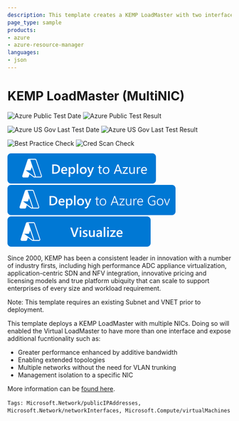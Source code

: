 ```yaml
---
description: This template creates a KEMP LoadMaster with two interfaces into existing Subnets.
page_type: sample
products:
- azure
- azure-resource-manager
languages:
- json
---
```

# KEMP LoadMaster (MultiNIC)

![Azure Public Test Date](https://azurequickstartsservice.blob.core.windows.net/badges/application-workloads/kemp/kemp-loadmaster-multinic/PublicLastTestDate.svg)
![Azure Public Test Result](https://azurequickstartsservice.blob.core.windows.net/badges/application-workloads/kemp/kemp-loadmaster-multinic/PublicDeployment.svg)

![Azure US Gov Last Test Date](https://azurequickstartsservice.blob.core.windows.net/badges/application-workloads/kemp/kemp-loadmaster-multinic/FairfaxLastTestDate.svg)
![Azure US Gov Last Test Result](https://azurequickstartsservice.blob.core.windows.net/badges/application-workloads/kemp/kemp-loadmaster-multinic/FairfaxDeployment.svg)

![Best Practice Check](https://azurequickstartsservice.blob.core.windows.net/badges/application-workloads/kemp/kemp-loadmaster-multinic/BestPracticeResult.svg)
![Cred Scan Check](https://azurequickstartsservice.blob.core.windows.net/badges/application-workloads/kemp/kemp-loadmaster-multinic/CredScanResult.svg)

[![Deploy To Azure](https://raw.githubusercontent.com/Azure/azure-quickstart-templates/master/1-CONTRIBUTION-GUIDE/images/deploytoazure.svg?sanitize=true)](https://portal.azure.com/#create/Microsoft.Template/uri/https%3A%2F%2Fraw.githubusercontent.com%2FAzure%2Fazure-quickstart-templates%2Fmaster%2Fapplication-workloads%2Fkemp%2Fkemp-loadmaster-multinic%2Fazuredeploy.json)
[![Deploy To Azure US Gov](https://raw.githubusercontent.com/Azure/azure-quickstart-templates/master/1-CONTRIBUTION-GUIDE/images/deploytoazuregov.svg?sanitize=true)](https://portal.azure.us/#create/Microsoft.Template/uri/https%3A%2F%2Fraw.githubusercontent.com%2FAzure%2Fazure-quickstart-templates%2Fmaster%2Fapplication-workloads%2Fkemp%2Fkemp-loadmaster-multinic%2Fazuredeploy.json)
[![Visualize](https://raw.githubusercontent.com/Azure/azure-quickstart-templates/master/1-CONTRIBUTION-GUIDE/images/visualizebutton.svg?sanitize=true)](http://armviz.io/#/?load=https%3A%2F%2Fraw.githubusercontent.com%2FAzure%2Fazure-quickstart-templates%2Fmaster%2Fapplication-workloads%2Fkemp%2Fkemp-loadmaster-multinic%2Fazuredeploy.json)

Since 2000, KEMP has been a consistent leader in innovation with a number of industry firsts, including high performance ADC appliance virtualization, application-centric SDN and NFV integration, innovative pricing and licensing models and true platform ubiquity that can scale to support enterprises of every size and workload requirement.

Note: This template requires an existing Subnet and VNET prior to deployment.

This template deploys a KEMP LoadMaster with multiple NICs. Doing so will enabled the Virtual LoadMaster to have more than one interface and expose additional fucntionality such as:

* Greater performance enhanced by additive bandwidth
* Enabling extended topologies
* Multiple networks without the need for VLAN trunking
* Management isolation to a specific NIC

More information can be [found here](https://kemptechnologies.com/solutions/microsoft-load-balancing/loadmaster-azure/).

`Tags: Microsoft.Network/publicIPAddresses, Microsoft.Network/networkInterfaces, Microsoft.Compute/virtualMachines`
